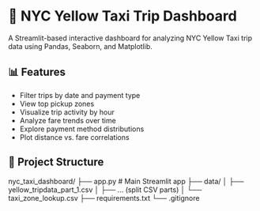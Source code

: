 # 🚖 NYC Yellow Taxi Trip Dashboard

A Streamlit-based interactive dashboard for analyzing NYC Yellow Taxi trip data using Pandas, Seaborn, and Matplotlib.

## 📊 Features

- Filter trips by date and payment type
- View top pickup zones
- Visualize trip activity by hour
- Analyze fare trends over time
- Explore payment method distributions
- Plot distance vs. fare correlations

## 📁 Project Structure

nyc_taxi_dashboard/
├── app.py # Main Streamlit app
├── data/
│ ├── yellow_tripdata_part_1.csv
│ ├── ... (split CSV parts)
│ └── taxi_zone_lookup.csv
├── requirements.txt
└── .gitignore


